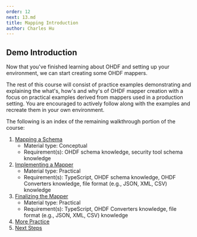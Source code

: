 ```yaml
---
order: 12
next: 13.md
title: Mapping Introduction
author: Charles Hu
---
```


## Demo Introduction

Now that you've finished learning about OHDF and setting up your environment, we can start creating some OHDF mappers.

The rest of this course will consist of practice examples demonstrating and explaining the what's, how's and why's of OHDF mapper creation with a focus on practical examples derived from mappers used in a production setting. You are encouraged to actively follow along with the examples and recreate them in your own environment.

The following is an index of the remaining walkthrough portion of the course:

1. [Mapping a Schema](./13.md)
    - Material type: Conceptual
    - Requirement(s): OHDF schema knowledge, security tool schema knowledge
2. [Implementing a Mapper](./14.md)
    - Material type: Practical
    - Requirement(s): TypeScript, OHDF schema knowledge, OHDF Converters knowledge, file format (e.g., JSON, XML, CSV) knowledge
3. [Finalizing the Mapper](./15.md)
    - Material type: Practical
    - Requirement(s): TypeScript, OHDF Converters knowledge, file format (e.g., JSON, XML, CSV) knowledge
4. [More Practice](./16.md)
5. [Next Steps](./17.md)
